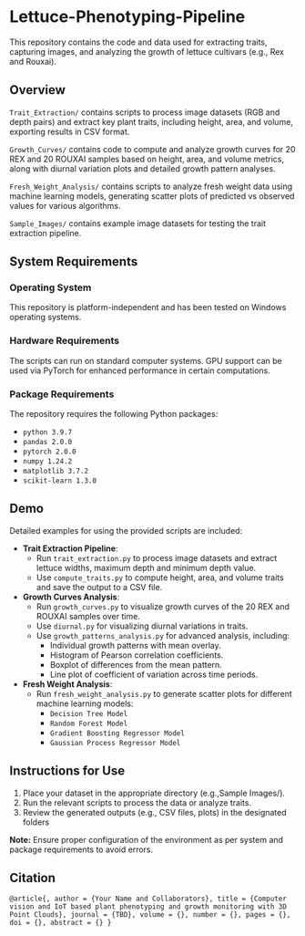 # Lettuce-Phenotyping-Pipeline
This repository contains the code and data used for extracting traits, capturing images, and analyzing the growth of lettuce cultivars (e.g., Rex and Rouxai). 

## Overview
`Trait_Extraction/` contains scripts to process image datasets (RGB and depth pairs) and extract key plant traits, including height, area, and volume, exporting results in CSV format.

`Growth_Curves/` contains code to compute and analyze growth curves for 20 REX and 20 ROUXAI samples based on height, area, and volume metrics, along with diurnal variation plots and detailed growth pattern analyses.

`Fresh_Weight_Analysis/` contains scripts to analyze fresh weight data using machine learning models, generating scatter plots of predicted vs observed values for various algorithms.

`Sample_Images/` contains example image datasets for testing the trait extraction pipeline.

## System Requirements
### Operating System
This repository is platform-independent and has been tested on Windows operating systems.
### Hardware Requirements
The scripts can run on standard computer systems. GPU support can be used via PyTorch for enhanced performance in certain computations.
### Package Requirements
The repository requires the following Python packages:
* `python 3.9.7`
* `pandas 2.0.0`
* `pytorch 2.0.0`
* `numpy 1.24.2`
* `matplotlib 3.7.2`
* `scikit-learn 1.3.0`

## Demo
Detailed examples for using the provided scripts are included:
* **Trait Extraction Pipeline**:
  * Run `trait_extraction.py` to process image datasets and extract lettuce widths, maximum depth and minimum depth value.
  * Use `compute_traits.py` to compute height, area, and volume traits and save the output to a CSV file.
* **Growth Curves Analysis**:
  * Run `growth_curves.py` to visualize growth curves of the 20 REX and ROUXAI samples over time.
  * Use `diurnal.py` for visualizing diurnal variations in traits.
  * Use `growth_patterns_analysis.py` for advanced analysis, including:
    * Individual growth patterns with mean overlay.
    * Histogram of Pearson correlation coefficients.
    * Boxplot of differences from the mean pattern.
    * Line plot of coefficient of variation across time periods.
* **Fresh Weight Analysis**:
  * Run `fresh_weight_analysis.py` to generate scatter plots for different machine learning models:
    * `Decision Tree Model`
    * `Random Forest Model`
    * `Gradient Boosting Regressor Model`
    * `Gaussian Process Regressor Model`

## Instructions for Use
1) Place your dataset in the appropriate directory (e.g.,⁣Sample Images/).
2) Run the relevant scripts to process the data or analyze traits.
3) Review the generated outputs (e.g., CSV files, plots) in the designated folders

**Note:** Ensure proper configuration of the environment as per system and package requirements to avoid errors.

## Citation
`@article{,
author = {Your Name and Collaborators},
title = {Computer vision and IoT based plant phenotyping and growth monitoring with 3D Point Clouds},
journal = {TBD},
volume = {},
number = {},
pages = {},
doi = {},
abstract = {}
}`


 

 




